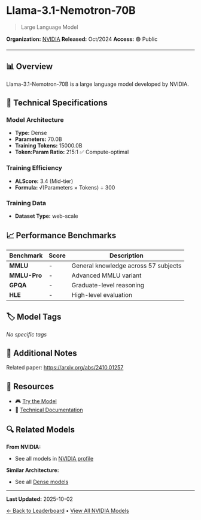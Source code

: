 # Llama-3.1-Nemotron-70B

> Large Language Model

**Organization:** [NVIDIA](../../labs/nvidia.md)
**Released:** Oct/2024
**Access:** 🟢 Public

---

## 📊 Overview

Llama-3.1-Nemotron-70B is a large language model developed by NVIDIA.

## 🔧 Technical Specifications

### Model Architecture
- **Type:** Dense
- **Parameters:** 70.0B
- **Training Tokens:** 15000.0B
- **Token:Param Ratio:** 215:1 ✅ Compute-optimal

### Training Efficiency
- **ALScore:** 3.4 (Mid-tier)
- **Formula:** √(Parameters × Tokens) ÷ 300

### Training Data
- **Dataset Type:** web-scale

## 📈 Performance Benchmarks

| Benchmark | Score | Description |
|-----------|-------|-------------|
| **MMLU** | - | General knowledge across 57 subjects |
| **MMLU-Pro** | - | Advanced MMLU variant |
| **GPQA** | - | Graduate-level reasoning |
| **HLE** | - | High-level evaluation |

## 🏷️ Model Tags

_No specific tags_

## 📝 Additional Notes

Related paper: https://arxiv.org/abs/2410.01257

## 🔗 Resources

- 🎮 [Try the Model](https://build.nvidia.com/nvidia/llama-3_1-nemotron-70b-instruct)
- 📄 [Technical Documentation](https://build.nvidia.com/nvidia/llama-3_1-nemotron-70b-instruct/modelcard)

## 🔍 Related Models

**From NVIDIA:**
- See all models in [NVIDIA profile](../../labs/nvidia.md)

**Similar Architecture:**
- See all [Dense models](../../architectures/dense.md)

---

**Last Updated:** 2025-10-02

[← Back to Leaderboard](../../README.md) • [View All NVIDIA Models](../../labs/nvidia.md)
